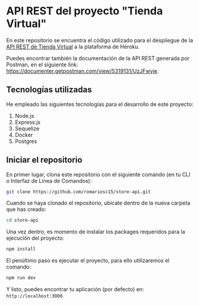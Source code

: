 # API REST del proyecto "Tienda Virtual"

En este repositorio se encuentra el código utilizado para el despliegue de la [API REST de Tienda Virtual](https://store-api-beta.herokuapp.com/) a la plataforma de Heroku.

Puedes encontrar también la documentación de la API REST generada por Postman, en el siguiente link: https://documenter.getpostman.com/view/5319131/UzJFwyje.

## Tecnologías utilizadas

He empleado las siguientes tecnologías para el desarrollo de este proyecto:

1. Node.js
2. Express.js
3. Sequelize
4. Docker
5. Postgres

## Iniciar el repositorio

En primer lugar, clona este repositorio con el siguiente comando (en tu CLI o Interfaz de Línea de Comandos):

```bash
git clone https://github.com/romariosc15/store-api.git
```

Cuando se haya clonado el repositorio, ubícate dentro de la nueva carpeta que has creado:

```bash
cd store-api
```

Una vez dentro, es momento de instalar los packages requeridos para la ejecución del proyecto:

```bash
npm install
```

El penúltimo paso es ejecutar el proyecto, para ello utilizaremos el comando:

```bash
npm run dev
```

Y listo, puedes encontrar tu aplicación (por defecto) en: `http://localhost:3000`.

